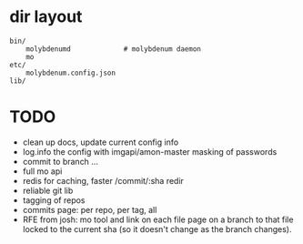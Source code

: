 
# dir layout

    bin/
        molybdenumd             # molybdenum daemon
        mo
    etc/
        molybdenum.config.json
    lib/


# TODO

- clean up docs, update current config info
- log.info the config with imgapi/amon-master masking of passwords
- commit to branch
...
- full mo api
- redis for caching, faster /commit/:sha redir
- reliable git lib
- tagging of repos
- commits page: per repo, per tag, all
- RFE from josh: mo tool and link on each file page on a branch to that
  file locked to the current sha (so it doesn't change as the branch
  changes).
